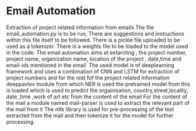 # Email Automation
 Extraction of project related information from emails
The file email_automation.py is to be run, There are suggestions and instructions within this file itself to be followed.
There is a pickle file uploaded to be used as a tokenizer.
There is a weights file to be loaded to the model used in the code.
The email automation aims at extarcting , the project number, project name, organization name, location of the project , date,time and email-ids mentioned in the email.
The used model is of deeplearning framework and uses a combination of CNN and LSTM for extraction of project numbers and for the rest fof the project related information deeppavlov module from which NER is used the pretrained model from this is loaded which is used to predict the orgainisation, country,street,locality, date ,time ,work of art etc from the content of the email
For the  content of the mail a module named mail-parser is used  to extract the relevant part of the mail from it
The nltk library is used for pre-processing of the text extracted from the mail and then tokenize it for the model for further processing.




